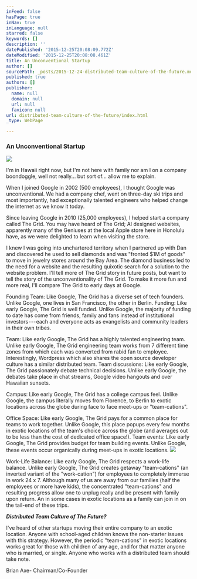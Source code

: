 ```yaml
---
inFeed: false
hasPage: true
inNav: true
inLanguage: null
starred: false
keywords: []
description: ''
datePublished: '2015-12-25T20:08:09.772Z'
dateModified: '2015-12-25T20:08:08.461Z'
title: An Unconventional Startup
author: []
sourcePath: _posts/2015-12-24-distributed-team-culture-of-the-future.md
published: true
authors: []
publisher:
  name: null
  domain: null
  url: null
  favicon: null
url: distributed-team-culture-of-the-future/index.html
_type: WebPage

---
```

### An Unconventional Startup
![](https://the-grid-user-content.s3-us-west-2.amazonaws.com/81683389-d05a-4272-951a-9476ec67f077.png)

I'm in Hawaii right now, but I'm not here with family nor am I on a company boondoggle, well not really... but sort of... allow me to explain.

When I joined Google in 2002 (500 employees), I thought Google was unconventional. We had a company chef, went on three-day ski trips and most importantly, had exceptionally talented engineers who helped change the internet as we know it today. 

Since leaving Google in 2010 (25,000 employees), I helped start a company called The Grid. You may have heard of The Grid; AI designed websites, apparently many of the Geniuses at the local Apple store here in Honolulu have, as we were delighted to learn when visiting the store. 

I knew I was going into unchartered territory when I partnered up with Dan and discovered he used to sell diamonds and was "fronted $1M of goods" to move in jewelry stores around the Bay Area. The diamond business led to the need for a website and the resulting quixotic search for a solution to the website problem.
I'll tell more of The Grid story in future posts, but want to tell the story of the unconventionality of The Grid. To make it more fun and more real, I'll compare The Grid to early days at Google. 

Founding Team: Like Google, The Grid has a diverse set of tech founders. Unlike Google, one lives in San Francisco, the other in Berlin.
Funding: Like early Google, The Grid is well funded. Unlike Google, the majority of funding to date has come from friends, family and fans instead of institutional investors --- each and everyone acts as evangelists and community leaders in their own tribes.

Team: Like early Google, The Grid has a highly talented engineering team. Unlike early Google, The Grid engineering team works from 7 different time zones from which each was converted from rabid fan to employee. Interestingly, Wordpress which also shares the open source developer culture has a similar distributed team.
Team discussions: Like early Google, The Grid passionately debate technical decisions. Unlike early Google, the debates take place in chat streams, Google video hangouts and over Hawaiian sunsets. 

Campus: Like early Google, The Grid has a college campus feel. Unlike Google, the campus literally moves from Florence, to Berlin to exotic locations across the globe during face to face meet-ups or "team-cations". 

Office Space: Like early Google, The Grid pays for a common place for teams to work together. Unlike Google, this place popups every few months in exotic locations of the team's choice across the globe (and averages out to be less than the cost of dedicated office space!).
Team events: Like early Google, The Grid provides budget for team building events. Unlike Google, these events occur organically during meet-ups in exotic locations. ![](https://the-grid-user-content.s3-us-west-2.amazonaws.com/7bcfa107-e5d1-42a4-8f18-7efa64e21149.jpg)

Work-Life Balance: Like early Google, The Grid respects a work-life balance. Unlike early Google, The Grid creates getaway "team-cations" (an inverted variant of the "work-cation") for employees to completely immerse in work 24 x 7\. Although many of us are away from our families (half the employees or more have kids), the concentrated "team-cations" and resulting progress allow one to unplug really and be present with family upon return. An in some cases in exotic locations as a family can join in on the tail-end of these trips. 

**_Distributed Team Culture of The Future?_**

I've heard of other startups moving their entire company to an exotic location. Anyone with school-aged children knows the non-starter issues with this strategy. However, the periodic "team-cations" in exotic locations works great for those with children of any age, and for that matter anyone who is married, or single. Anyone who works with a distributed team should take note.

Brian Axe- Chairman/Co-Founder